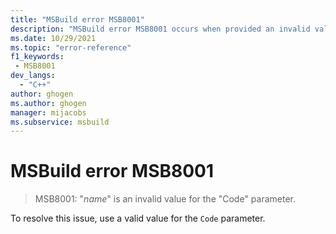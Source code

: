 ```yaml
---
title: "MSBuild error MSB8001"
description: "MSBuild error MSB8001 occurs when provided an invalid value for the Code parameter."
ms.date: 10/29/2021
ms.topic: "error-reference"
f1_keywords:
 - MSB8001
dev_langs:
  - "C++"
author: ghogen
ms.author: ghogen
manager: mijacobs
ms.subservice: msbuild
---
```

# MSBuild error MSB8001

> MSB8001: "*name*" is an invalid value for the "Code" parameter.

To resolve this issue, use a valid value for the `Code` parameter.
